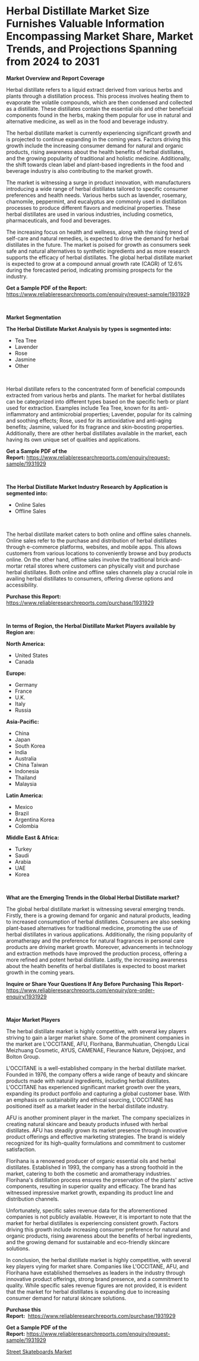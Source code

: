 <p><h1>Herbal Distillate Market Size Furnishes Valuable Information Encompassing Market Share, Market Trends, and Projections Spanning from 2024 to 2031</h1></p><p><strong>Market Overview and Report Coverage</strong></p>
<p><p>Herbal distillate refers to a liquid extract derived from various herbs and plants through a distillation process. This process involves heating them to evaporate the volatile compounds, which are then condensed and collected as a distillate. These distillates contain the essential oils and other beneficial components found in the herbs, making them popular for use in natural and alternative medicine, as well as in the food and beverage industry.</p><p>The herbal distillate market is currently experiencing significant growth and is projected to continue expanding in the coming years. Factors driving this growth include the increasing consumer demand for natural and organic products, rising awareness about the health benefits of herbal distillates, and the growing popularity of traditional and holistic medicine. Additionally, the shift towards clean label and plant-based ingredients in the food and beverage industry is also contributing to the market growth.</p><p>The market is witnessing a surge in product innovation, with manufacturers introducing a wide range of herbal distillates tailored to specific consumer preferences and health needs. Various herbs such as lavender, rosemary, chamomile, peppermint, and eucalyptus are commonly used in distillation processes to produce different flavors and medicinal properties. These herbal distillates are used in various industries, including cosmetics, pharmaceuticals, and food and beverages.</p><p>The increasing focus on health and wellness, along with the rising trend of self-care and natural remedies, is expected to drive the demand for herbal distillates in the future. The market is poised for growth as consumers seek safe and natural alternatives to synthetic ingredients and as more research supports the efficacy of herbal distillates. The global herbal distillate market is expected to grow at a compound annual growth rate (CAGR) of 12.6% during the forecasted period, indicating promising prospects for the industry.</p></p>
<p><strong>Get a Sample PDF of the Report:</strong> <a href="https://www.reliableresearchreports.com/enquiry/request-sample/1931929">https://www.reliableresearchreports.com/enquiry/request-sample/1931929</a></p>
<p>&nbsp;</p>
<p><strong>Market Segmentation</strong></p>
<p><strong>The Herbal Distillate Market Analysis by types is segmented into:</strong></p>
<p><ul><li>Tea Tree</li><li>Lavender</li><li>Rose</li><li>Jasmine</li><li>Other</li></ul></p>
<p>&nbsp;</p>
<p><p>Herbal distillate refers to the concentrated form of beneficial compounds extracted from various herbs and plants. The market for herbal distillates can be categorized into different types based on the specific herb or plant used for extraction. Examples include Tea Tree, known for its anti-inflammatory and antimicrobial properties; Lavender, popular for its calming and soothing effects; Rose, used for its antioxidative and anti-aging benefits; Jasmine, valued for its fragrance and skin-boosting properties. Additionally, there are other herbal distillates available in the market, each having its own unique set of qualities and applications.</p></p>
<p><strong>Get a Sample PDF of the Report:</strong>&nbsp;<a href="https://www.reliableresearchreports.com/enquiry/request-sample/1931929">https://www.reliableresearchreports.com/enquiry/request-sample/1931929</a></p>
<p>&nbsp;</p>
<p><strong>The Herbal Distillate Market Industry Research by Application is segmented into:</strong></p>
<p><ul><li>Online Sales</li><li>Offline Sales</li></ul></p>
<p>&nbsp;</p>
<p><p>The herbal distillate market caters to both online and offline sales channels. Online sales refer to the purchase and distribution of herbal distillates through e-commerce platforms, websites, and mobile apps. This allows customers from various locations to conveniently browse and buy products online. On the other hand, offline sales involve the traditional brick-and-mortar retail stores where customers can physically visit and purchase herbal distillates. Both online and offline sales channels play a crucial role in availing herbal distillates to consumers, offering diverse options and accessibility.</p></p>
<p><strong>Purchase this Report:</strong>&nbsp; <a href="https://www.reliableresearchreports.com/purchase/1931929">https://www.reliableresearchreports.com/purchase/1931929</a></p>
<p>&nbsp;</p>
<p><strong>In terms of Region, the Herbal Distillate Market Players available by Region are:</strong></p>
<p>
    <p> <strong> North America: </strong>
        <ul>
            <li>United States</li>
            <li>Canada</li>
        </ul>
        </p> 
    <p> <strong> Europe: </strong>
        <ul>
            <li>Germany</li>
            <li>France</li>
            <li>U.K.</li>
            <li>Italy</li>
            <li>Russia</li>
        </ul>
        </p> 
    <p> <strong> Asia-Pacific: </strong>
        <ul>
            <li>China</li>
            <li>Japan</li>
            <li>South Korea</li>
            <li>India</li>
            <li>Australia</li>
            <li>China Taiwan</li>
            <li>Indonesia</li>
            <li>Thailand</li>
            <li>Malaysia</li>
        </ul>
        </p> 
    <p> <strong> Latin America: </strong>
        <ul>
            <li>Mexico</li>
            <li>Brazil</li>
            <li>Argentina Korea</li>
            <li>Colombia</li>
        </ul>
        </p> 
    <p> <strong> Middle East & Africa: </strong>
        <ul>
            <li>Turkey</li>
            <li>Saudi</li>
            <li>Arabia</li>
            <li>UAE</li>
            <li>Korea</li>
        </ul>
    </p>
    </p>
<p>&nbsp;</p>
<p><strong>What are the Emerging Trends in the Global Herbal Distillate market?</strong></p>
<p><p>The global herbal distillate market is witnessing several emerging trends. Firstly, there is a growing demand for organic and natural products, leading to increased consumption of herbal distillates. Consumers are also seeking plant-based alternatives for traditional medicine, promoting the use of herbal distillates in various applications. Additionally, the rising popularity of aromatherapy and the preference for natural fragrances in personal care products are driving market growth. Moreover, advancements in technology and extraction methods have improved the production process, offering a more refined and potent herbal distillate. Lastly, the increasing awareness about the health benefits of herbal distillates is expected to boost market growth in the coming years.</p></p>
<p><strong>Inquire or Share Your Questions If Any Before Purchasing This Report</strong>- <a href="https://www.reliableresearchreports.com/enquiry/pre-order-enquiry/1931929">https://www.reliableresearchreports.com/enquiry/pre-order-enquiry/1931929</a></p>
<p>&nbsp;</p>
<p><strong>Major Market Players</strong></p>
<p><p>The herbal distillate market is highly competitive, with several key players striving to gain a larger market share. Some of the prominent companies in the market are L'OCCITANE, AFU, Florihana, Banmuhuatian, Chengdu Licai Meizhuang Cosmetic, AYUS, CAMENAE, Fleurance Nature, Dejojoez, and Bolton Group.</p><p>L'OCCITANE is a well-established company in the herbal distillate market. Founded in 1976, the company offers a wide range of beauty and skincare products made with natural ingredients, including herbal distillates. L'OCCITANE has experienced significant market growth over the years, expanding its product portfolio and capturing a global customer base. With an emphasis on sustainability and ethical sourcing, L'OCCITANE has positioned itself as a market leader in the herbal distillate industry.</p><p>AFU is another prominent player in the market. The company specializes in creating natural skincare and beauty products infused with herbal distillates. AFU has steadily grown its market presence through innovative product offerings and effective marketing strategies. The brand is widely recognized for its high-quality formulations and commitment to customer satisfaction.</p><p>Florihana is a renowned producer of organic essential oils and herbal distillates. Established in 1993, the company has a strong foothold in the market, catering to both the cosmetic and aromatherapy industries. Florihana's distillation process ensures the preservation of the plants' active components, resulting in superior quality and efficacy. The brand has witnessed impressive market growth, expanding its product line and distribution channels.</p><p>Unfortunately, specific sales revenue data for the aforementioned companies is not publicly available. However, it is important to note that the market for herbal distillates is experiencing consistent growth. Factors driving this growth include increasing consumer preference for natural and organic products, rising awareness about the benefits of herbal ingredients, and the growing demand for sustainable and eco-friendly skincare solutions.</p><p>In conclusion, the herbal distillate market is highly competitive, with several key players vying for market share. Companies like L'OCCITANE, AFU, and Florihana have established themselves as leaders in the industry through innovative product offerings, strong brand presence, and a commitment to quality. While specific sales revenue figures are not provided, it is evident that the market for herbal distillates is expanding due to increasing consumer demand for natural skincare solutions.</p></p>
<p><strong>Purchase this Report:</strong>&nbsp;&nbsp;<a href="https://www.reliableresearchreports.com/purchase/1931929">https://www.reliableresearchreports.com/purchase/1931929</a></p>
<p></p>
<p><strong>Get a Sample PDF of the Report:</strong>&nbsp;<a href="https://www.reliableresearchreports.com/enquiry/request-sample/1931929">https://www.reliableresearchreports.com/enquiry/request-sample/1931929</a></p>
<p><p><a href="https://github.com/lababdou/Market-Research-Report-List-1/blob/main/street-skateboards-market.md">Street Skateboards Market</a></p></p>